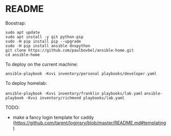 # README

Boostrap:

```
sudo apt update
sudo apt install -y git python-pip
sudo -H pip install pip --upgrade
sudo -H pip install ansible dnspython
git clone https://github.com/paulbovbel/ansible-home.git
cd ansible-home
```

To deploy on the current machine:

`ansible-playbook -Kvvi inventory/personal playbooks/developer.yaml`

To deploy homelab:

`ansible-playbook -Kvvi inventory/franklin playbooks/lab.yaml`
`ansible-playbook -Kvvi inventory/richmond playbooks/lab.yaml`

TODO:
  - make a fancy login template for caddy (https://github.com/tarent/loginsrv/blob/master/README.md#templating)

